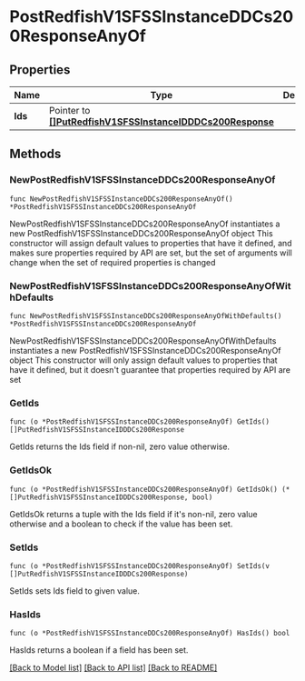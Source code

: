 # PostRedfishV1SFSSInstanceDDCs200ResponseAnyOf

## Properties

Name | Type | Description | Notes
------------ | ------------- | ------------- | -------------
**Ids** | Pointer to [**[]PutRedfishV1SFSSInstanceIDDDCs200Response**](PutRedfishV1SFSSInstanceIDDDCs200Response.md) |  | [optional] 

## Methods

### NewPostRedfishV1SFSSInstanceDDCs200ResponseAnyOf

`func NewPostRedfishV1SFSSInstanceDDCs200ResponseAnyOf() *PostRedfishV1SFSSInstanceDDCs200ResponseAnyOf`

NewPostRedfishV1SFSSInstanceDDCs200ResponseAnyOf instantiates a new PostRedfishV1SFSSInstanceDDCs200ResponseAnyOf object
This constructor will assign default values to properties that have it defined,
and makes sure properties required by API are set, but the set of arguments
will change when the set of required properties is changed

### NewPostRedfishV1SFSSInstanceDDCs200ResponseAnyOfWithDefaults

`func NewPostRedfishV1SFSSInstanceDDCs200ResponseAnyOfWithDefaults() *PostRedfishV1SFSSInstanceDDCs200ResponseAnyOf`

NewPostRedfishV1SFSSInstanceDDCs200ResponseAnyOfWithDefaults instantiates a new PostRedfishV1SFSSInstanceDDCs200ResponseAnyOf object
This constructor will only assign default values to properties that have it defined,
but it doesn't guarantee that properties required by API are set

### GetIds

`func (o *PostRedfishV1SFSSInstanceDDCs200ResponseAnyOf) GetIds() []PutRedfishV1SFSSInstanceIDDDCs200Response`

GetIds returns the Ids field if non-nil, zero value otherwise.

### GetIdsOk

`func (o *PostRedfishV1SFSSInstanceDDCs200ResponseAnyOf) GetIdsOk() (*[]PutRedfishV1SFSSInstanceIDDDCs200Response, bool)`

GetIdsOk returns a tuple with the Ids field if it's non-nil, zero value otherwise
and a boolean to check if the value has been set.

### SetIds

`func (o *PostRedfishV1SFSSInstanceDDCs200ResponseAnyOf) SetIds(v []PutRedfishV1SFSSInstanceIDDDCs200Response)`

SetIds sets Ids field to given value.

### HasIds

`func (o *PostRedfishV1SFSSInstanceDDCs200ResponseAnyOf) HasIds() bool`

HasIds returns a boolean if a field has been set.


[[Back to Model list]](../README.md#documentation-for-models) [[Back to API list]](../README.md#documentation-for-api-endpoints) [[Back to README]](../README.md)


